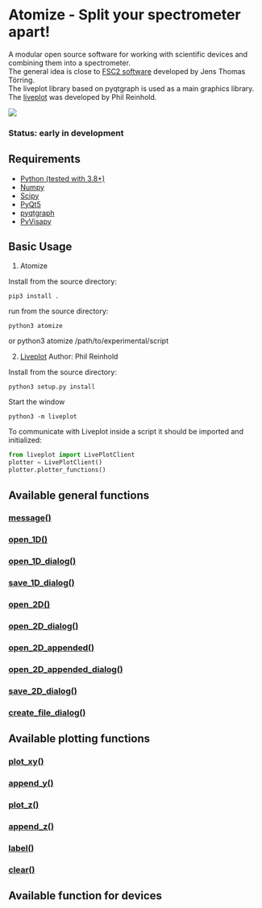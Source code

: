 # Atomize - Split your spectrometer apart!

A modular open source software for working with scientific devices and combining them into a spectrometer.<br/>
The general idea is close to [FSC2 software](http://users.physik.fu-berlin.de/~jtt/fsc2.phtml) developed by Jens Thomas Törring.<br/>
The liveplot library based on pyqtgraph is used as a main graphics library.<br/>
The [liveplot](https://github.com/PhilReinhold/liveplot) was developed by Phil Reinhold.

![](https://github.com/Anatoly1010/Atomize/blob/master/screenshot.png)

### Status: early in development


## Requirements
- [Python (tested with 3.8+)](https://www.python.org/)
- [Numpy](https://numpy.org/)
- [Scipy](https://www.scipy.org/)
- [PyQt5](http://www.riverbankcomputing.com/software/pyqt/download)
- [pyqtgraph](http://www.pyqtgraph.org)
- [PyVisapy](https://github.com/pyvisa/pyvisa-py)

## Basic Usage

1. Atomize

Install from the source directory:

	pip3 install .

run from the source directory:

	python3 atomize

or
	python3 atomize /path/to/experimental/script

2. [Liveplot](https://github.com/PhilReinhold/liveplot)  Author: Phil Reinhold

Install from the source directory:

	python3 setup.py install

Start the window

	python3 -m liveplot

To communicate with Liveplot inside a script it should be imported and initialized:
```python
from liveplot import LivePlotClient
plotter = LivePlotClient()
plotter.plotter_functions()
```

## Available general functions
### [message()](https://github.com/Anatoly1010/Atomize/blob/master/atomize/documentation/general_functions.md)
### [open_1D()](https://github.com/Anatoly1010/Atomize/blob/master/atomize/documentation/general_functions.md)
### [open_1D_dialog()](https://github.com/Anatoly1010/Atomize/blob/master/atomize/documentation/general_functions.md)
### [save_1D_dialog()](https://github.com/Anatoly1010/Atomize/blob/master/atomize/documentation/general_functions.md)
### [open_2D()](https://github.com/Anatoly1010/Atomize/blob/master/atomize/documentation/general_functions.md)
### [open_2D_dialog()](https://github.com/Anatoly1010/Atomize/blob/master/atomize/documentation/general_functions.md)
### [open_2D_appended()](https://github.com/Anatoly1010/Atomize/blob/master/atomize/documentation/general_functions.md)
### [open_2D_appended_dialog()](https://github.com/Anatoly1010/Atomize/blob/master/atomize/documentation/general_functions.md)
### [save_2D_dialog()](https://github.com/Anatoly1010/Atomize/blob/master/atomize/documentation/general_functions.md)
### [create_file_dialog()](https://github.com/Anatoly1010/Atomize/blob/master/atomize/documentation/general_functions.md)

## Available plotting functions
### [plot_xy()](https://github.com/Anatoly1010/Atomize/blob/master/atomize/documentation/plotting_functions.md)
### [append_y()](https://github.com/Anatoly1010/Atomize/blob/master/atomize/documentation/plotting_functions.md)
### [plot_z()](https://github.com/Anatoly1010/Atomize/blob/master/atomize/documentation/plotting_functions.md)
### [append_z()](https://github.com/Anatoly1010/Atomize/blob/master/atomize/documentation/plotting_functions.md)
### [label()](https://github.com/Anatoly1010/Atomize/blob/master/atomize/documentation/plotting_functions.md)
### [clear()](https://github.com/Anatoly1010/Atomize/blob/master/atomize/documentation/plotting_functions.md)

## Available function for devices

